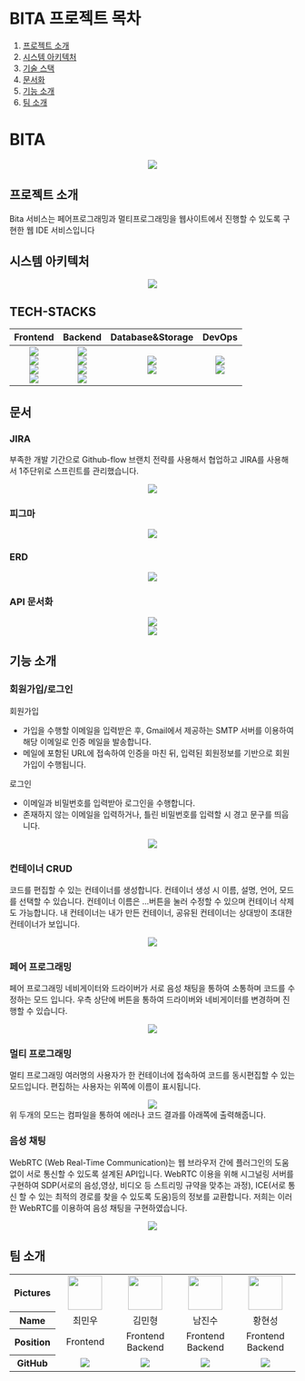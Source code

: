 # BITA 프로젝트 목차
1. [프로젝트 소개](#프로젝트-소개)
2. [시스템 아키텍처](#시스템-아키텍처)
3. [기술 스택](#TECH-STACKS)
5. [문서화](#문서)
5. [기능 소개](#기능-소개)
6. [팀 소개](#팀-소개)



# BITA
<div align="center"><img src="https://github.com/Break-it-all/.github/assets/83001865/abec01cb-b132-4801-8c92-0eb096699345"></div>

## 프로젝트 소개
Bita 서비스는 페어프로그래밍과 멀티프로그래밍을 웹사이트에서 진행할 수 있도록 구현한 웹 IDE 서비스입니다

## 시스템 아키텍처
<div align="center"><img src="https://github.com/Break-it-all/.github/assets/83001865/326d8bea-7cd3-485f-bbf9-b94daf6e13cc"></div>


## TECH-STACKS

|Frontend|Backend|Database&Storage|DevOps| 
| :----: | :---: |   :---------:  | :--: |
|<img src="https://img.shields.io/badge/React-61DAFB?style=for-the-badge&logo=React&logoColor=white"><br><img src="https://img.shields.io/badge/Redux-764ABC?style=for-the-badge&logo=Redux&logoColor=white"><br><img src="https://img.shields.io/badge/TypeScript-3178C6?style=for-the-badge&logo=TypeScript&logoColor=white"><br><img src="https://img.shields.io/badge/Tailwind CSS-06B6D4?style=for-the-badge&logo=Tailwind CSS&logoColor=white"><br>|<img src="https://img.shields.io/badge/Java-007396?style=for-the-badge&logo=Java&logoColor=white"><br><img src="https://img.shields.io/badge/Spring-37814A?style=for-the-badge&logo=Spring&logoColor=white"><br><img src="https://img.shields.io/badge/SpringBoot-85EA2D.svg?style=for-the-badge&logo=SpringBoot&logoColor=white"><br><img src="https://img.shields.io/badge/Swagger-38B832.svg?style=for-the-badge&logo=Swagger&logoColor=white">|<img src="https://img.shields.io/badge/mysql-4479A1?style=for-the-badge&logo=mysql&logoColor=white"><br><img src="https://img.shields.io/badge/Amazon RDS-527FFF?style=for-the-badge&logo=Amazon RDS&logoColor=white"><br>|<img src="https://img.shields.io/badge/Amazon EC2 -FF9900?style=for-the-badge&logo=Amazon EC2&logoColor=white"><br><img src="https://img.shields.io/badge/Amazon S3-569A31?style=for-the-badge&logo=Amazon S3&logoColor=white"><br> |


## 문서

### JIRA

부족한 개발 기간으로 Github-flow 브랜치 전략를 사용해서 협업하고 JIRA를 사용해서 1주단위로 스프린트를 관리했습니다.

<div align="center"><img src="https://github.com/Break-it-all/.github/assets/83001865/b8bf501b-a6a1-4db5-8f35-2492cbedeed4"></div>

### 피그마
<div align="center"><img src="https://github.com/Break-it-all/.github/assets/83001865/bae58273-aad2-4683-9e18-d4cfc52ff8ea"></div>

### ERD
<div align="center"><img src="https://github.com/Break-it-all/.github/assets/83001865/b8343992-ddf9-4957-9e2a-e42a53757f7b"></div>

### API 문서화
<div align="center"><img src="https://github.com/Break-it-all/.github/assets/83001865/46791c0d-bc6d-45eb-8469-14b175402224"></div>
<div align="center"><img src="https://github.com/Break-it-all/.github/assets/83001865/06f417fa-7eaf-4462-b15d-43f4387457ca"></div>


## 기능 소개
### 회원가입/로그인
회원가입
- 가입을 수행할 이메일을 입력받은 후, Gmail에서 제공하는 SMTP 서버를 이용하여 해당 이메일로 인증 메일을 발송합니다.
- 메일에 포함된 URL에 접속하여 인증을 마친 뒤, 입력된 회원정보를 기반으로 회원가입이 수행됩니다.



로그인



- 이메일과 비밀번호를 입력받아 로그인을 수행합니다.
- 존재하지 않는 이메일을 입력하거나, 틀린 비밀번호를 입력할 시 경고 문구를 띄웁니다.
<div align="center"><img src="https://github.com/Break-it-all/.github/assets/83001865/4f8529f1-4cdd-4151-90f1-e859619ebc13"></div>

### 컨테이너 CRUD
코드를 편집할 수 있는 컨테이너를 생성합니다. 컨테이너 생성 시 이름, 설명, 언어, 모드를 선택할 수 있습니다.
컨테이너 이름은 ...버튼을 눌러 수정할 수 있으며 컨테이너 삭제도 가능합니다.
내 컨테이너는 내가 만든 컨테이너, 공유된 컨테이너는 상대방이 초대한 컨테이너가 보입니다.
<div align="center"><img src="https://github.com/Break-it-all/.github/assets/83001865/efa74aa5-0f03-4213-ab5e-101aa5f5bd57"></div>

### 페어 프로그래밍
페어 프로그래밍 네비게이터와 드라이버가 서로 음성 채팅을 통하여 소통하며 코드를 수정하는 모드 입니다. 
우측 상단에 버튼을 통하여 드라이버와 네비게이터를 변경하며 진행할 수 있습니다.
<div align="center"><img src="https://github.com/Break-it-all/.github/assets/83001865/648f10d0-ee18-49e8-86c7-d1e8e8bc917c"></div>

### 멀티 프로그래밍
멀티 프로그래밍 여러명의 사용자가 한 컨테이너에 접속하여 코드를 동시편집할 수 있는 모드입니다.
편집하는 사용자는 위쪽에 이름이 표시됩니다.
<div align="center"><img src="https://github.com/Break-it-all/.github/assets/83001865/524ca670-e3ce-4752-9cea-4317e8b862eb"></div>
위 두개의 모드는 컴파일을 통하여 에러나 코드 결과를 아래쪽에 출력해줍니다.

### 음성 채팅
WebRTC (Web Real-Time Communication)는 웹 브라우저 간에 플러그인의 도움 없이 서로 통신할 수 있도록 설계된 API입니다.
WebRTC 이용을 위해 시그널링 서버를 구현하여 SDP(서로의 음성,영상, 비디오 등 스트리밍 규약을 맞추는 과정), ICE(서로 통신 할 수 있는 최적의 경로를 찾을 수 있도록 도움)등의 정보를 교환합니다.
저희는 이러한 WebRTC를 이용하여 음성 채팅을 구현하였습니다.
<div align="center"><img src="https://github.com/Break-it-all/.github/assets/83001865/41466533-25ae-4fb0-913e-f636a4d50f7a"></div>

## 팀 소개

<table width="500" align="center">
<tbody>
<tr>
<th>Pictures</th>
<td width="100" align="center">
<a href="https://github.com/choiminwoo98">
<img src="https://avatars.githubusercontent.com/u/61531483?v=4" width="60" height="60">
</a>
</td>
<td width="100" align="center">
<a href="https://github.com/rnignon">
<img src="https://avatars.githubusercontent.com/u/86004439?v=4" width="60" height="60">
</a>
</td>
<td width="100" align="center">
<a href="https://github.com/wlstnam">
<img src="https://avatars.githubusercontent.com/u/127458907?v=4" width="60" height="60">
</a>
</td>
<td width="100" align="center">
<a href="https://github.com/hstla">
<img src="https://user-images.githubusercontent.com/97827316/215991535-aa0d5aeb-363c-41a7-a114-c1448d58d9f1.png"" width="60" height="60">
</a>
</td>
</tr>
<tr>
<th>Name</th>
<td width="100" align="center">최민우</td>
<td width="100" align="center">김민형</td>
<td width="100" align="center">남진수</td>
<td width="100" align="center">황현성</td>
</tr>
<tr>
<th>Position</th>
<td width="150" align="center">
Frontend<br>
</td>
<td width="150" align="center">
Frontend Backend<br>
</td>
<td width="150" align="center">
Frontend Backend<br>
</td>
<td width="150" align="center">
Frontend Backend<br>
</td>
</tr>
<tr>
<th>GitHub</th>
<td width="100" align="center">
<a href="https://github.com/choiminwoo98">
<img src="http://img.shields.io/badge/choiminwoo98-green?style=social&logo=github"/>
</a>
</td>
<td width="100" align="center">
<a href="https://github.com/rnignon">
<img src="http://img.shields.io/badge/rnignon-green?style=social&logo=github"/>
</a>
</td>
<td width="100" align="center">
<a href="https://github.com/wlstnam">
<img src="http://img.shields.io/badge/wlstnam-green?style=social&logo=github"/>
</a>
</td>
<td width="100" align="center">
<a href="https://github.com/hstla">
<img src="http://img.shields.io/badge/hstla-green?style=social&logo=github"/>
</a>
</td>
</tr>
</tbody>
</table>

